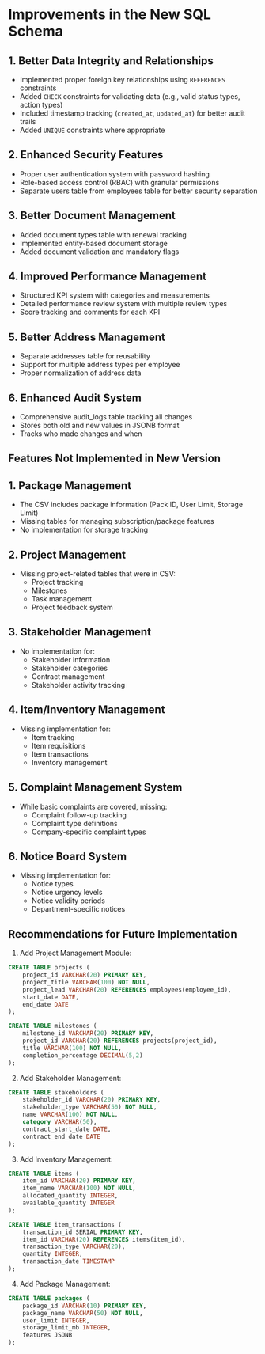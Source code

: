 # Improvements in the New SQL Schema

## 1. Better Data Integrity and Relationships
- Implemented proper foreign key relationships using `REFERENCES` constraints
- Added `CHECK` constraints for validating data (e.g., valid status types, action types)
- Included timestamp tracking (`created_at`, `updated_at`) for better audit trails
- Added `UNIQUE` constraints where appropriate

## 2. Enhanced Security Features
- Proper user authentication system with password hashing
- Role-based access control (RBAC) with granular permissions
- Separate users table from employees table for better security separation

## 3. Better Document Management
- Added document types table with renewal tracking
- Implemented entity-based document storage
- Added document validation and mandatory flags

## 4. Improved Performance Management
- Structured KPI system with categories and measurements
- Detailed performance review system with multiple review types
- Score tracking and comments for each KPI

## 5. Better Address Management
- Separate addresses table for reusability
- Support for multiple address types per employee
- Proper normalization of address data

## 6. Enhanced Audit System
- Comprehensive audit_logs table tracking all changes
- Stores both old and new values in JSONB format
- Tracks who made changes and when

## Features Not Implemented in New Version

## 1. Package Management
- The CSV includes package information (Pack ID, User Limit, Storage Limit)
- Missing tables for managing subscription/package features
- No implementation for storage tracking

## 2. Project Management
- Missing project-related tables that were in CSV:
  - Project tracking
  - Milestones
  - Task management
  - Project feedback system

## 3. Stakeholder Management
- No implementation for:
  - Stakeholder information
  - Stakeholder categories
  - Contract management
  - Stakeholder activity tracking

## 4. Item/Inventory Management
- Missing implementation for:
  - Item tracking
  - Item requisitions
  - Item transactions
  - Inventory management

## 5. Complaint Management System
- While basic complaints are covered, missing:
  - Complaint follow-up tracking
  - Complaint type definitions
  - Company-specific complaint types

## 6. Notice Board System
- Missing implementation for:
  - Notice types
  - Notice urgency levels
  - Notice validity periods
  - Department-specific notices

## Recommendations for Future Implementation

1. Add Project Management Module:
```sql
CREATE TABLE projects (
    project_id VARCHAR(20) PRIMARY KEY,
    project_title VARCHAR(100) NOT NULL,
    project_lead VARCHAR(20) REFERENCES employees(employee_id),
    start_date DATE,
    end_date DATE
);

CREATE TABLE milestones (
    milestone_id VARCHAR(20) PRIMARY KEY,
    project_id VARCHAR(20) REFERENCES projects(project_id),
    title VARCHAR(100) NOT NULL,
    completion_percentage DECIMAL(5,2)
);
```

2. Add Stakeholder Management:
```sql
CREATE TABLE stakeholders (
    stakeholder_id VARCHAR(20) PRIMARY KEY,
    stakeholder_type VARCHAR(50) NOT NULL,
    name VARCHAR(100) NOT NULL,
    category VARCHAR(50),
    contract_start_date DATE,
    contract_end_date DATE
);
```

3. Add Inventory Management:
```sql
CREATE TABLE items (
    item_id VARCHAR(20) PRIMARY KEY,
    item_name VARCHAR(100) NOT NULL,
    allocated_quantity INTEGER,
    available_quantity INTEGER
);

CREATE TABLE item_transactions (
    transaction_id SERIAL PRIMARY KEY,
    item_id VARCHAR(20) REFERENCES items(item_id),
    transaction_type VARCHAR(20),
    quantity INTEGER,
    transaction_date TIMESTAMP
);
```

4. Add Package Management:
```sql
CREATE TABLE packages (
    package_id VARCHAR(10) PRIMARY KEY,
    package_name VARCHAR(50) NOT NULL,
    user_limit INTEGER,
    storage_limit_mb INTEGER,
    features JSONB
);
```
